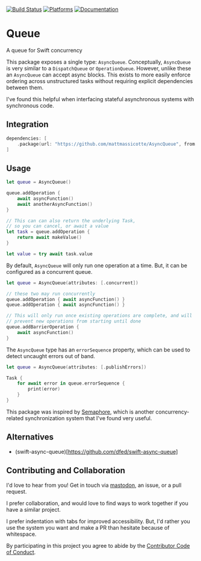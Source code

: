 [![Build Status][build status badge]][build status]
[![Platforms][platforms badge]][platforms]
[![Documentation][documentation badge]][documentation]

# Queue

A queue for Swift concurrency

This package exposes a single type: `AsyncQueue`. Conceptually, `AsyncQueue` is very similar to a `DispatchQueue` or `OperationQueue`. However, unlike these an `AsyncQueue` can accept async blocks. This exists to more easily enforce ordering across unstructured tasks without requiring explicit dependencies between them.

I've found this helpful when interfacing stateful asynchronous systems with synchronous code.

## Integration

```swift
dependencies: [
    .package(url: "https://github.com/mattmassicotte/AsyncQueue", from: "0.1.4")
]
```

## Usage

```swift
let queue = AsyncQueue()

queue.addOperation {
    await asyncFunction()
    await anotherAsyncFunction()
}

// This can can also return the underlying Task,
// so you can cancel, or await a value
let task = queue.addOperation {
    return await makeValue()
}

let value = try await task.value
```

By default, `AsyncQueue` will only run one operation at a time. But, it can be configured as a concurrent queue.

```swift
let queue = AsyncQueue(attributes: [.concurrent])

// these two may run concurrently
queue.addOperation { await asyncFunction() }
queue.addOperation { await asyncFunction() }

// This will only run once existing operations are complete, and will
// prevent new operations from starting until done
queue.addBarrierOperation {
    await asyncFunction()
}
```

The `AsyncQueue` type has an `errorSequence` property, which can be used to detect uncaught errors out of band.

```swift
let queue = AsyncQueue(attributes: [.publishErrors])

Task {
    for await error in queue.errorSequence {
        print(error)
    }
}
```

This package was inspired by [Semaphore][semaphore], which is another concurrency-related synchronization system that I've found very useful.

## Alternatives

- (swift-async-queue)[https://github.com/dfed/swift-async-queue]

## Contributing and Collaboration

I'd love to hear from you! Get in touch via [mastodon](https://mastodon.social/@mattiem), an issue, or a pull request.

I prefer collaboration, and would love to find ways to work together if you have a similar project.

I prefer indentation with tabs for improved accessibility. But, I'd rather you use the system you want and make a PR than hesitate because of whitespace.

By participating in this project you agree to abide by the [Contributor Code of Conduct](CODE_OF_CONDUCT.md).

[build status]: https://github.com/mattmassicotte/Queue/actions
[build status badge]: https://github.com/mattmassicotte/Queue/workflows/CI/badge.svg
[platforms]: https://swiftpackageindex.com/mattmassicotte/Queue
[platforms badge]: https://img.shields.io/endpoint?url=https%3A%2F%2Fswiftpackageindex.com%2Fapi%2Fpackages%2Fmattmassicotte%2FQueue%2Fbadge%3Ftype%3Dplatforms
[semaphore]: https://github.com/groue/Semaphore
[documentation]: https://swiftpackageindex.com/mattmassicotte/Queue/main/documentation
[documentation badge]: https://img.shields.io/badge/Documentation-DocC-blue
